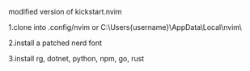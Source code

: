modified version of kickstart.nvim


1.clone into .config/nvim or C:\Users\{username}\AppData\Local\nvim\

2.install a patched nerd font

3.install rg, dotnet, python, npm, go, rust

